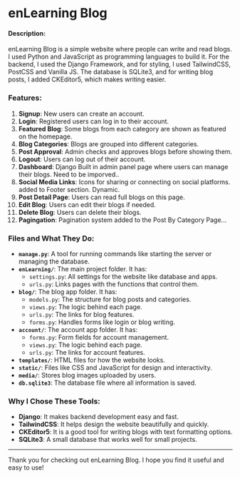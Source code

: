 # enLearning Blog

#### Description:
enLearning Blog is a simple website where people can write and read blogs. I used Python and JavaScript as programming languages to build it. For the backend, I used the Django Framework, and for styling, I used TailwindCSS, PostCSS and Vanilla JS. The database is SQLite3, and for writing blog posts, I added CKEditor5, which makes writing easier.

### Features:
1. **Signup**: New users can create an account.
2. **Login**: Registered users can log in to their account.
3. **Featured Blog**: Some blogs from each category are shown as featured on the homepage.
4. **Blog Categories**: Blogs are grouped into different categories.
5. **Post Approval**: Admin checks and approves blogs before showing them.
6. **Logout**: Users can log out of their account.
7. **Dashboard**: Django Built in admin panel page where users can manage their blogs. Need to be imporved..
8. **Social Media Links**: Icons for sharing or connecting on social platforms. added to Footer section. Dynamic.
9. **Post Detail Page**: Users can read full blogs on this page.
10. **Edit Blog**: Users can edit their blogs if needed.
11. **Delete Blog**: Users can delete their blogs.
12. **Pagingation**: Pagination system added to the Post By Category Page...

### Files and What They Do:
- **`manage.py`**: A tool for running commands like starting the server or managing the database.
- **`enLearning/`**: The main project folder. It has:
  - `settings.py`: All settings for the website like database and apps.
  - `urls.py`: Links pages with the functions that control them.
- **`blog/`**: The blog app folder. It has:
  - `models.py`: The structure for blog posts and categories.
  - `views.py`: The logic behind each page.
  - `urls.py`: The links for blog features.
  - `forms.py`: Handles forms like login or blog writing.
- **`account/`**: The account app folder. It has:
  - `forms.py`: Form fields for account management.
  - `views.py`: The logic behind each page.
  - `urls.py`: The links for account features.
- **`templates/`**: HTML files for how the website looks.
- **`static/`**: Files like CSS and JavaScript for design and interactivity.
- **`media/`**: Stores blog images uploaded by users.
- **`db.sqlite3`**: The database file where all information is saved.

### Why I Chose These Tools:
- **Django**: It makes backend development easy and fast.
- **TailwindCSS**: It helps design the website beautifully and quickly.
- **CKEditor5**: It is a good tool for writing blogs with text formatting options.
- **SQLite3**: A small database that works well for small projects.

---

Thank you for checking out enLearning Blog. I hope you find it useful and easy to use!
